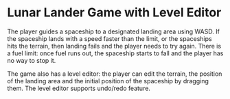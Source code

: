 # Lunar Lander Game with Level Editor

The player guides a spaceship to a designated landing area using WASD. If the spaceship lands with a speed faster than the limit, or the spaceships hits the terrain, then landing fails and the player needs to try again. There is a fuel limit: once fuel runs out, the spaceship starts to fall and the player has no way to stop it.

The game also has a level editor: the player can edit the terrain, the position of the landing area and the initial position of the spaceship by dragging them. The level editor supports undo/redo feature.

